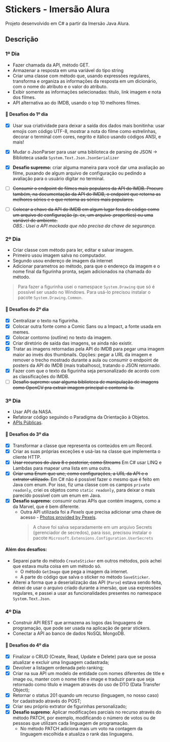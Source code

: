 # Stickers - Imersão Alura

Projeto desenvolvido em C# a partir da Imersão Java Alura.

## Descrição

### 1º Dia

- Fazer chamada da API, método GET.
- Armazenar a resposta em uma variável do tipo string
- Criar uma classe com método que, usando expressões regulares, transforma e organiza as informações da resposta em um dicionário, com o nome do atributo e o valor do atributo.
- Exibir somente as informações selecionadas: titulo, link imagem e nota dos filmes.
- API alternativa ao do IMDB, usando o top 10 melhores filmes.

#### 🚀 Desafios do 1º dia

- [x] Usar sua criatividade para deixar a saída dos dados mais bonitinha: usar emojis com código UTF-8, mostrar a nota do filme como estrelinhas, decorar o terminal com cores, negrito e itálico usando códigos ANSI, e mais!
- [x] Mudar o JsonParser para usar uma biblioteca de parsing de JSON -> Biblioteca usada `System.Text.Json.JsonSerializer`
- [x] **Desafio supremo:** criar alguma maneira para você dar uma avaliação ao filme, puxando de algum arquivo de configuração ou pedindo a avaliação para o usuário digitar no terminal.

- [ ] ~~Consumir o endpoint de filmes mais populares da API do IMDB. Procure também, na documentação da API do IMDB, o endpoint que retorna as melhores séries e o que retorna as séries mais populares.~~
- [ ] ~~Colocar a chave da API do IMDB em algum lugar fora do código como um arquivo de configuração (p. ex, um arquivo .properties) ou uma variável de ambiente.~~  
       _OBS.: Usei a API mockada que não precisa da chave de segurança._

### 2º Dia

- Criar classe com método para ler, editar e salvar imagem.
- Primeiro usou imagem salva no computador.
- Segundo usou endereço de imagem da internet
- Adicionar parametros ao método, para que o endereço da imagem e o nome final da figurinha pronta, sejam adicionados na chamada do método.

> Para fazer a figurinha usei o namespace `System.Drawing` que só é possível ser usado no Windows. Para usá-lo precisou instalar o pacote `System.Drawing.Common`.

#### 🚀 Desafios do 2º dia

- [x] Centralizar o texto na figurinha.
- [x] Colocar outra fonte como a Comic Sans ou a Impact, a fonte usada em memes.
- [x] Colocar contorno (outline) no texto da imagem.
- [x] Criar diretório de saída das imagens, se ainda não existir.
- [x] Tratar as imagens retornadas pela API do IMDB para pegar uma imagem maior ao invés dos thumbnails. Opções: pegar a URL da imagem e remover o trecho mostrado durante a aula ou consumir o endpoint de posters da API do IMDB (mais trabalhoso), tratando o JSON retornado.
- [x] Fazer com que o texto da figurinha seja personalizado de acordo com as classificações do IMDB.
- [ ] ~~Desafio supremo: usar alguma biblioteca de manipulação de imagens como OpenCV pra extrair imagem principal e contorná-la.~~

### 3º Dia

- Usar API da NASA.
- Refatorar código seguindo o Paradigma da Orientação à Objetos.
- [APIs Públicas](https://github.com/public-apis/public-apis).

#### 🚀 Desafios do 3º dia

- [x] Transformar a classe que representa os conteúdos em um Record.
- [x] Criar as suas próprias exceções e usá-las na classe que implementa o cliente HTTP.
- [x] ~~Usar recursos do Java 8 e posterior, como Streams~~ Em C# usar LINQ e Lambdas para mapear uma lista em uma outra.
- [x] ~~Criar uma Enum que une, como configurações, a URL da API e o extrator utilizado.~~ Em C# não é possível fazer o mesmo que é feito em Java com enum. Por isso, fiz uma classe com os campos `private readonly`, criei os objetos como `static readonly`, para deixar o mais parecido possível com um enum em Java.
- [x] **Desafio supremo:** consumir outras APIs que contém imagens, como a da Marvel, que é bem diferente.
  - Outra API utilizada foi a _Pexels_ que precisa adicionar uma chave de acesso - [Photos provided by Pexels](https://www.pexels.com).
    > A chave foi salva separadamente em um arquivo Secrets (gerenciador de secredos), para isso, precisou instalar o pacote `Microsoft.Extensions.Configuration.UserSecrets`

#### Além dos desafios:

- Separei parte do método `CreateSticker` em outros métodos, pois achei que estava muita coisa em um método só.
  - O método `GetImage` que pega a imagem da internet.
  - A parte do código que salva o sticker no método `SaveSticker`.
- Alterei a forma que a deserialização das API (`Parse`) estava sendo feita, deixei de usar o arquivo criado durante a imersão, que usa expressões regulares, e passei a usar as funcionalidades presentes no namespace `System.Text.Json`.

### 4º Dia

- Construir API REST que armazena as logos das linguagens de programação, que pode ser usada na aplicação de gerar stickers.
- Conectar a API ao banco de dados NoSQL MongoDB.

#### 🚀 Desafios do 4º dia

- [x] Finalizar o CRUD (Create, Read, Update e Delete) para que se possa atualizar e excluir uma linguagem cadastrada;
- [x] Devolver a listagem ordenada pelo ranking;
- [x] Criar na sua API um modelo de entidade com nomes diferentes de title e image ou, manter com o nome title e image e traduzir para que seja retornado como título e imagem através do uso de DTO (Data Transfer Object);
- [x] Retornar o status 201 quando um recurso (linguagem, no nosso caso) for cadastrado através do POST;
- [x] Criar seu próprio extrator de figurinhas personalizado;
- [x] **Desafio supremo**: Aplicar modificações parciais no recurso através do método PATCH, por exemplo, modificando o número de votos ou de pessoas que utilizam cada linguagem de programação.
  - No método PATCH adiciona mais um voto na contagem da linguagem escolhida e atualiza o rank das linguagens.
